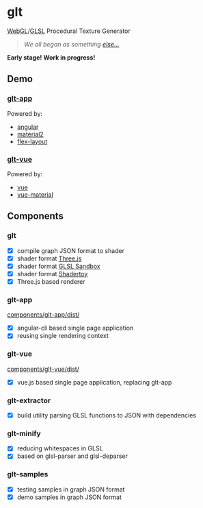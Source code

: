 # glt

[WebGL](https://en.wikipedia.org/wiki/WebGL)/[GLSL](https://en.wikipedia.org/wiki/OpenGL_Shading_Language) Procedural Texture Generator

> _We all began as something [else&hellip;](https://github.com/darosh/texgen-explorer)_

__Early stage! Work in progress!__

## Demo

### [glt-app](https://darosh.github.io/glt/components/glt-app/dist/index.html)

Powered by:

- [angular](https://github.com/angular/angular) 
- [material2](https://github.com/angular/material2) 
- [flex-layout](https://github.com/angular/flex-layout)

### [glt-vue](https://darosh.github.io/glt/components/glt-vue/dist/)

Powered by:

- [vue](https://github.com/vuejs/vue)
- [vue-material](https://github.com/marcosmoura/vue-material)


## Components

### glt

- [x] compile graph JSON format to shader
- [x] shader format [Three.js](https://threejs.org/)
- [x] shader format [GLSL Sandbox](http://glslsandbox.com/)
- [x] shader format [Shadertoy](https://shadertoy.com/)
- [x] Three.js based renderer

### glt-app

[components/glt-app/dist/](https://darosh.github.io/glt/components/glt-app/dist/index.html)

- [x] angular-cli based single page application
- [x] reusing single rendering context

### glt-vue

[components/glt-vue/dist/](https://darosh.github.io/glt/components/glt-vue/dist/)

- [x] vue.js based single page application, replacing glt-app

### glt-extractor

- [x] build utility parsing GLSL functions to JSON with dependencies

### glt-minify

- [x] reducing whitespaces in GLSL
- [x] based on glsl-parser and glsl-deparser

### glt-samples

- [x] testing samples in graph JSON format
- [x] demo samples in graph JSON format
